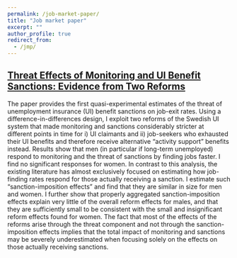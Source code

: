 ```yaml
---
permalink: /job-market-paper/
title: "Job market paper"
excerpt: ""
author_profile: true
redirect_from: 
  - /jmp/
---
```


## [Threat Effects of Monitoring and UI Benefit Sanctions: Evidence from Two Reforms](https://www.dropbox.com/s/nw18ktj8nbcdznv/lombardi_jmp.pdf?dl=0)

The paper provides the first quasi-experimental estimates of the threat of unemployment insurance (UI) benefit sanctions on job-exit rates. 
Using a difference-in-differences design, I exploit two reforms of the Swedish UI system that made monitoring and sanctions considerably stricter at different points in time for i) UI claimants and ii) job-seekers who exhausted their UI benefits and therefore receive alternative “activity support” benefits instead. 
Results show that men (in particular if long-term unemployed) respond to monitoring and the threat of sanctions by finding jobs faster. I find no significant responses for women. 
In contrast to this analysis, the existing literature has almost exclusively focused on estimating how job-finding rates respond for those actually receiving a sanction. 
I estimate such “sanction-imposition effects” and find that they are similar in size for men and women. 
I further show that properly aggregated sanction-imposition effects explain very little of the overall reform effects for males, and that they are sufficiently small to be consistent with the small and insignificant reform effects found for women. 
The fact that most of the effects of the reforms arise through the threat component and not through the sanction-imposition effects implies that the total impact of monitoring and sanctions may be severely underestimated when focusing solely on the effects on those actually receiving sanctions.


